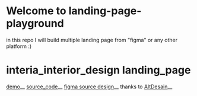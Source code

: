 # Welcome to landing-page-playground
in this repo I will build multiple landing page from "figma" or any other platform  :)


# interia_interior_design landing_page

[demo](https://ibrahemdev.github.io/landing-page-playground/interia-interior-design/)__
[source_code](./src/app/landing_pages/interia_interior_design)__
[figma source design](https://www.figma.com/community/file/1268734907461375176/Interia---Interior-Design-Landing-Page-Design-(Free))__
thanks to [AltDesain](https://www.figma.com/@altdesain)__